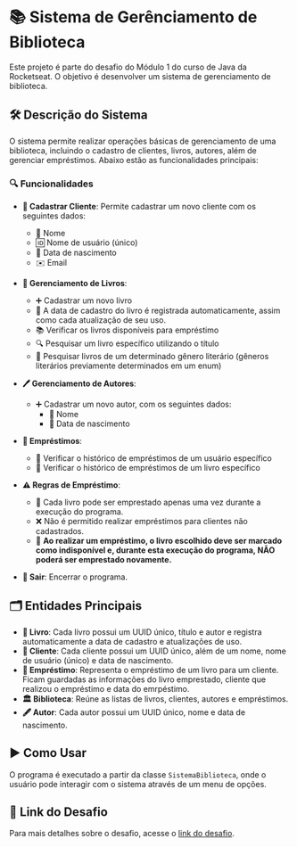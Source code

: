 
# 📚 Sistema de Gerênciamento de Biblioteca

Este projeto é parte do desafio do Módulo 1 do curso de Java da Rocketseat. O objetivo é desenvolver um sistema de gerenciamento de biblioteca.

## 🛠️ Descrição do Sistema

O sistema permite realizar operações básicas de gerenciamento de uma biblioteca, incluindo o cadastro de clientes, livros, autores, além de gerenciar empréstimos. Abaixo estão as funcionalidades principais:

### 🔍 Funcionalidades

- **👤 Cadastrar Cliente**: Permite cadastrar um novo cliente com os seguintes dados:
  - 📝 Nome
  - 🆔 Nome de usuário (único)
  - 🎂 Data de nascimento
  - ✉️ Email

- **📖 Gerenciamento de Livros**:
  - ➕ Cadastrar um novo livro
  - 📅 A data de cadastro do livro é registrada automaticamente, assim como cada atualização de seu uso.
  - 📚 Verificar os livros disponíveis para empréstimo
  - 🔍 Pesquisar um livro específico utilizando o título
  - 🎨 Pesquisar livros de um determinado gênero literário (gêneros literários previamente determinados em um enum)

- **🖊️ Gerenciamento de Autores**:
  - ➕ Cadastrar um novo autor, com os seguintes dados:
    - 📝 Nome
    - 🎂 Data de nascimento

- **🔄 Empréstimos**:
  - 👥 Verificar o histórico de empréstimos de um usuário específico
  - 📅 Verificar o histórico de empréstimos de um livro específico

- **⚠️ Regras de Empréstimo**:
  - 🚫 Cada livro pode ser emprestado apenas uma vez durante a execução do programa.
  - ❌ Não é permitido realizar empréstimos para clientes não cadastrados.
  - 📕 **Ao realizar um empréstimo, o livro escolhido deve ser marcado como indisponível e, durante esta execução do programa, NÃO poderá ser emprestado novamente.**

- **🚪 Sair**: Encerrar o programa.

## 🗂️ Entidades Principais

- **📘 Livro**: Cada livro possui um UUID único, título e autor e registra automaticamente a data de cadastro e atualizações de uso.
- **👤 Cliente**: Cada cliente possui um UUID único, além de um nome, nome de usuário (único) e data de nascimento.
- **📄 Empréstimo**: Representa o empréstimo de um livro para um cliente. Ficam guardadas as informações do livro emprestado, cliente que realizou o empréstimo e data do emrpéstimo.
- **🏛️ Biblioteca**: Reúne as listas de livros, clientes, autores e empréstimos.
- **🖋️ Autor**: Cada autor possui um UUID único, nome e data de nascimento.

## ▶️ Como Usar

O programa é executado a partir da classe `SistemaBiblioteca`, onde o usuário pode interagir com o sistema através de um menu de opções.

## 🔗 Link do Desafio

Para mais detalhes sobre o desafio, acesse o [link do desafio](https://efficient-sloth-d85.notion.site/Desafio-Sistema-de-Livraria-5af3421be6384b4e87dcff80897e9efb).
